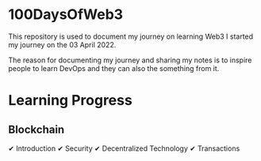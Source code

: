 # 100DaysOfWeb3

This repository is used to document my journey on learning Web3
I started my journey on the 03 April 2022.

The reason for documenting my journey and sharing my notes is to inspire people to learn DevOps and they can also the something from it.

# Learning Progress

## Blockchain
✔ Introduction
✔ Security
✔ Decentralized Technology
✔ Transactions